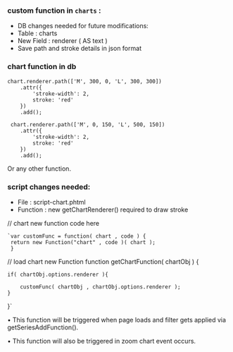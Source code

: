 ### custom function in `charts` :


* DB changes needed for future modifications:
* Table : charts
* New Field : renderer ( AS text )
* Save path and stroke details in json format

### chart function in db ###

    chart.renderer.path(['M', 300, 0, 'L', 300, 300])
        .attr({
            'stroke-width': 2,
            stroke: 'red'
        })
        .add();
        
     chart.renderer.path(['M', 0, 150, 'L', 500, 150])
        .attr({
            'stroke-width': 2,
            stroke: 'red'
        })
        .add();


Or any other function.

### script changes needed:


*  File : script-chart.phtml
*  Function : new getChartRenderer() required to draw stroke

// chart new function code here

	`var customFunc = function( chart , code ) {
     return new Function("chart" , code )( chart );
     }

// load chart new Function
function getChartFunction( chartObj ) {
    
    if( chartObj.options.renderer ){
        
        customFunc( chartObj , chartObj.options.renderer ); 
    }   
   }`
	

•	This function will be triggered when page loads and filter gets applied via getSeriesAddFunction().

•	This function will also be triggered in zoom chart event occurs.